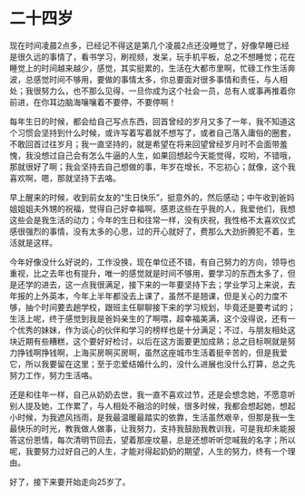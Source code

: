# 二十四岁

现在时间凌晨2点多，已经记不得这是第几个凌晨2点还没睡觉了，好像早睡已经是很久远的事情了，看书学习，刷视频，发呆，玩手机平板，总之不想睡觉；花在睡觉上的时间越来越少，感觉，其实挺累的，生活在大都市里啊，忙碌工作生活奔波，总感觉时间不够用，要做的事情太多，你总要面对很多事情和责任，与人相处；我很努力么，也不那么见得，一旦你成为这个社会一员，总有人或事再推着你前进，在你耳边脑海嚷嚷着不要停，不要停啊！

每年生日的时候，都会给自己写点东西，回首曾经的岁月又多了一年，我不知道这个习惯会坚持到什么时候，或许写着写着就不想写了，或者自己落入庸俗的圈套，不敢回首过往岁月；我一直坚持的，就是希望在将来回望曾经岁月时不会面带羞愧，我没想过自己会有怎么牛逼的人生，如果回想起今天能觉得，哎哟，不错哦，那就很好了啊；我会坚持去自己想做的事，年岁在增长，不忘初心；就像，这个我喜欢啊，嗯，那就坚持下去咯。

早上醒来的时候，收到前女友的“生日快乐”，挺意外的，然后感动；中午收到爸妈姐姐姐夫外甥的祝福，觉得自己好幸福啊，感恩这些在乎我的人，我爱他们，我想这些会是我生活的动力；今年的生日和往常一样，没有庆祝，我性格不太喜欢仪式感很强烈的事情，没有太多的心思，过的开心就好了，费那么大劲折腾犯不着，生活就是这样。

今年好像没什么好说的，工作没换，现在单位还不错，有自己努力的方向，领导也重视，比之去年也有提升，唯一的感觉就是时间不够用，要学习的东西太多了，但是还学的进去，这一点我很满足，接下来的一年要坚持下去；学业学习上来说，去年报的上外英本，今年上半年都没去上课了，虽然不是翘课，但是关心的力度不够，抽个时间要去趟学校，跟班主任聊聊接下来的学习规划，毕竟还是要考试的；生活上呢，终于感觉到我是爸妈亲生的了啊喂，超幸福美满，这个没得说，还有一个优秀的妹妹，作为谈心的伙伴和学习的榜样也是十分满足；不过，与朋友相处这块近期有些糟糕，这个要好好检讨，以后在这方面要更加成熟；总之目标啊就是努力挣钱啊挣钱啊，上海买房啊买房啊，虽然这座城市生活着挺辛苦的，但是我爱它，所以我要留在这里；至于恋爱结婚什么的，没什么进展也没什么打算，总之先努力工作，努力生活咯。

还是和往年一样，自己从奶奶去世，我一直不喜欢过节，还是会想念她，不愿意听别人提及她，工作累了，与人相处不融洽的时候，很多时候，我都会想起她，想起小时候，为我遮风挡雨，是我最温暖最踏实的依靠，生活虽然艰辛，但那是我一生最快乐的时光，教我做人做事，让我努力，支持我鼓励我教训我，可是我却未能报答这份恩情，每次清明节回去，望着那座坟墓，总是还想听听您喊我的名字；所以呢，我要努力过好自己的人生，才能对得起奶奶的期望，人生的努力，终有一个理由。

好了，接下来要开始走向25岁了。